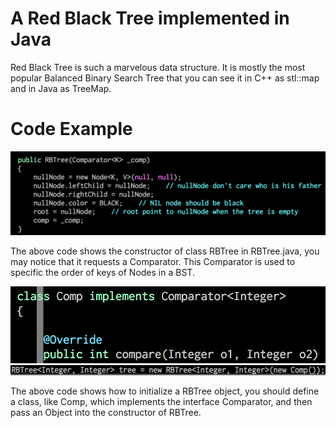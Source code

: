 # A Red Black Tree implemented in Java

Red Black Tree is such a marvelous data structure. It is mostly the most popular Balanced Binary Search Tree that you can see it in C++ as stl::map and in Java as TreeMap.

# Code Example
![Alt text](https://github.com/lhCheung1991/RBTree/blob/master/constructor.png?raw=true "Optional Title")

The above code shows the constructor of class RBTree in RBTree.java, you may notice that it requests a Comparator. This Comparator is used to specific the order of keys of Nodes in a BST.

![Alt text](https://github.com/lhCheung1991/RBTree/blob/master/comp.png?raw=true "Optional Title")
![Alt text](https://github.com/lhCheung1991/RBTree/blob/master/init.png?raw=true "Optional Title")

The above code shows how to initialize a RBTree object, you should define a class, like Comp, which implements the interface Comparator,  and then pass an Object into the constructor of RBTree.



